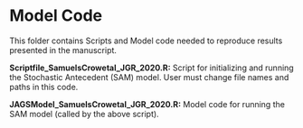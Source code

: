 # Model Code

This folder contains Scripts and Model code needed to reproduce results presented in the manuscript.

**Scriptfile_SamuelsCrowetal_JGR_2020.R:** Script for initializing and running the Stochastic Antecedent (SAM) model. User must change file names and paths in this code.

**JAGSModel_SamuelsCrowetal_JGR_2020.R:** Model code for running the SAM model (called by the above script).
